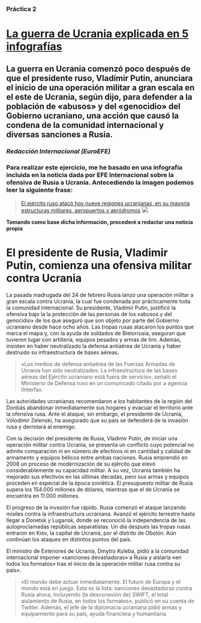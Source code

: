 ### Práctica 2



# [La guerra de Ucrania explicada en 5 infografías]( https://euroefe.euractiv.es/section/exteriores-y-defensa/infographic/la-guerra-de-ucrania-explicada-en-5-infografias/)
## La guerra en Ucrania comenzó poco después de que el presidente ruso, Vladímir Putin, anunciara el inicio de una operación militar a gran escala en el este de Ucrania, según dijo, para defender a la población de «abusos» y del «genocidio» del Gobierno ucraniano, una acción que causó la condena de la comunidad internacional y diversas sanciones a Rusia. 
### *Redacción Internacional (EuroEFE)*
### Para realizar este ejercicio, me he basado en una infografía incluida en la noticia dada por EFE Internacional sobre la ofensiva de Rusia a Ucrania. Antecediendo la imagen podemos leer la siguiente frase:  
> [El ejército ruso atacó hoy nueve regiones ucranianas, en su mayoría estructuras militares, aeropuertos y aeródromos]( https://euroefe.euractiv.es/section/exteriores-y-defensa/news/rusia-lanza-la-guerra-contra-ucrania-y-recibe-la-condena-internacional/)
![](https://i.imgur.com/1eTkIIh.png)

**Tomando como base dicha información, procederé a redactar una noticia propia**
# El presidente de Rusia, Vladimir Putin, comienza una ofensiva militar contra Ucrania
La pasada madrugada del 24 de febrero Rusia lanzó una operación militar a gran escala contra Ucrania, la cual fue condenada por prácticamente toda la comunidad internacional. Su presidente, Vladimir Putin, justificó la ofensiva bajo la la protección de las personas de los «abusos y del genocidio» de los que aseguró que son objeto por parte del Gobierno ucraniano desde hace ocho años. Las tropas rusas atacaron los puntos que marca el mapa y, con la ayuda de soldados de Bielorrusia, aseguran que tuvieron lugar con artillería, equipos pesados y armas de tiro. Además, insisten en haber neutralizado la defensa antiaérea de Ucrania y haber destruido su infraestructura de bases aéreas.

> «Los medios de defensa antiaérea de las Fuerzas Armadas de Ucrania han sido neutralizados. La infraestructura de las bases aéreas del Ejército ucraniano está fuera de servicio», señaló el Ministerio de Defensa ruso en un comunicado citado por a agencia lInterfax.

Las autoridades ucranianas recomendaron a los habitantes de la región del Donbás abandonar inmediatamente sus hogares y evacuar el territorio ante la ofensiva rusa. Ante el ataque, sin embargo, el presidente de Ucrania, Volodímir Zelenski, ha asegurado que su país se defenderá de la invasión rusa y derrotará al enemigo. 

Con la decisión del presidente de Rusia, Vladimir Putin, de iniciar una operación militar contra Ucrania, se presenta un conflicto cuyo potencial no admite comparación ni en número de efectivos ni en cantidad y calidad de armamento y equipos bélicos entre ambas naciones. Rusia emprendió en 2008 un proceso de modernización de su ejército que elevó considerablemente su capacidad militar. A su vez, Ucrania también ha mejorado sus efectivos en las últimas décadas, pero sus armas y equipos proceden en especial de la época soviética. El presupuesto militar de Rusia supera los 154.000 millones de dólares, mientras que el de Ucrania se encuentra en 11.000 millones.

El progreso de la invasión fue rápido. Rusia comenzó el ataque lanzando misiles contra la infraestructura ucraniana. Avanzó el ejército terrestre hasta llegar a Donetsk y Lugansk, donde se reconoció la independencia de las autoproclamadas repúblicas separatistas. Un día después las tropas rusas entraron en Kiev, la capital de Ucrania, por el distrito de Obolón. Aún continúan los ataques en distintos puntos del país. 

El ministro de Exteriores de Ucrania, Dmytro Kuleba, pidió a la comunidad internacional imponer «sanciones devastadoras» a Rusia y aislarla «en todos los formatos» tras el inicio de la operación militar rusa contra su país». 

> «El mundo debe actuar inmediatamente. El futuro de Europa y el mundo está en juego. Esta es la lista: sanciones devastadoras contra Rusia ahora, incluyendo (la desconexión de) SWIFT, el total aislamiento de Rusia, en todos los formatos», publicó en su cuenta de Twitter. Además, el jefe de la diplomacia ucraniana pidió armas y equipamiento para su país, ayuda financiera y humanitaria.
